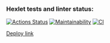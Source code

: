 ### Hexlet tests and linter status:
[![Actions Status](https://github.com/Hisun0/java-project-72/actions/workflows/hexlet-check.yml/badge.svg)](https://github.com/Hisun0/java-project-72/actions)
[![Maintainability](https://api.codeclimate.com/v1/badges/d31381528603b50e0b59/maintainability)](https://codeclimate.com/github/Hisun0/java-project-72/maintainability)
[![CI](https://github.com/Hisun0/java-project-72/actions/workflows/action.yml/badge.svg)](https://github.com/Hisun0/java-project-72/actions)

[Deploy link](https://java-project-72-production-3c11.up.railway.app/)
